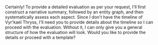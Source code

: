 Certainly! To provide a detailed evaluation as per your request, I'll first construct a narrative summary, followed by an entity graph, and then systematically assess each aspect. Since I don't have the timeline of Vyr'kael Thryss, I'll need you to provide details about the timeline so I can proceed with the evaluation. Without it, I can only give you a general structure of how the evaluation will look. Would you like to provide the details or proceed with a template?